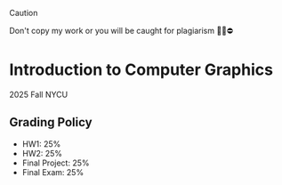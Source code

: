 > [!CAUTION]
> Don't copy my work or you will be caught for plagiarism 🙅‍♂️⛔️
# Introduction to Computer Graphics
2025 Fall NYCU 

## Grading Policy
* HW1: 25%
* HW2: 25%
* Final Project: 25%
* Final Exam: 25%
